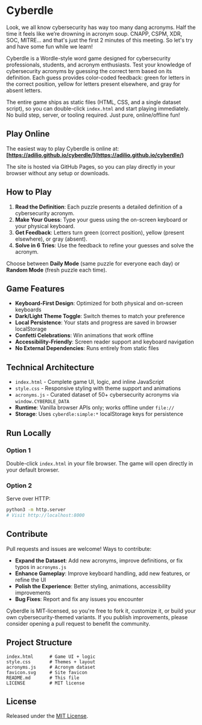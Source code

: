 # Cyberdle

Look, we all know cybersecurity has way too many dang acronyms. Half the time it feels like we’re drowning in acronym soup. CNAPP, CSPM, XDR, SOC, MITRE... and that's just the first 2 minutes of this meeting. So let's try and have some fun while we learn!

Cyberdle is a Wordle-style word game designed for cybersecurity professionals, students, and acronym enthusiasts. Test your knowledge of cybersecurity acronyms by guessing the correct term based on its definition. Each guess provides color-coded feedback: green for letters in the correct position, yellow for letters present elsewhere, and gray for absent letters.

The entire game ships as static files (HTML, CSS, and a single dataset script), so you can double-click `index.html` and start playing immediately. No build step, server, or tooling required. Just pure, online/offline fun!

## Play Online

The easiest way to play Cyberdle is online at: **[https://adilio.github.io/cyberdle/](https://adilio.github.io/cyberdle/)**

The site is hosted via GitHub Pages, so you can play directly in your browser without any setup or downloads.

## How to Play

1. **Read the Definition**: Each puzzle presents a detailed definition of a cybersecurity acronym.
2. **Make Your Guess**: Type your guess using the on-screen keyboard or your physical keyboard.
3. **Get Feedback**: Letters turn green (correct position), yellow (present elsewhere), or gray (absent).
4. **Solve in 6 Tries**: Use the feedback to refine your guesses and solve the acronym.

Choose between **Daily Mode** (same puzzle for everyone each day) or **Random Mode** (fresh puzzle each time).

## Game Features

- **Keyboard-First Design**: Optimized for both physical and on-screen keyboards
- **Dark/Light Theme Toggle**: Switch themes to match your preference
- **Local Persistence**: Your stats and progress are saved in browser localStorage
- **Confetti Celebrations**: Win animations that work offline
- **Accessibility-Friendly**: Screen reader support and keyboard navigation
- **No External Dependencies**: Runs entirely from static files

## Technical Architecture

- `index.html` - Complete game UI, logic, and inline JavaScript
- `style.css` - Responsive styling with theme support and animations
- `acronyms.js` - Curated dataset of 50+ cybersecurity acronyms via `window.CYBERDLE_DATA`
- **Runtime**: Vanilla browser APIs only; works offline under `file://`
- **Storage**: Uses `cyberdle:simple:*` localStorage keys for persistence

## Run Locally

### Option 1

Double-click `index.html` in your file browser. The game will open directly in your default browser.

### Option 2

Serve over HTTP:

```bash
python3 -m http.server
# Visit http://localhost:8000
```

## Contribute

Pull requests and issues are welcome! Ways to contribute:

- **Expand the Dataset**: Add new acronyms, improve definitions, or fix typos in `acronyms.js`
- **Enhance Gameplay**: Improve keyboard handling, add new features, or refine the UI
- **Polish the Experience**: Better styling, animations, accessibility improvements
- **Bug Fixes**: Report and fix any issues you encounter

Cyberdle is MIT-licensed, so you're free to fork it, customize it, or build your own cybersecurity-themed variants. If you publish improvements, please consider opening a pull request to benefit the community.

## Project Structure

```
index.html      # Game UI + logic
style.css       # Themes + layout
acronyms.js     # Acronym dataset
favicon.svg     # Site favicon
README.md       # This file
LICENSE         # MIT license
```

## License

Released under the [MIT License](LICENSE).
